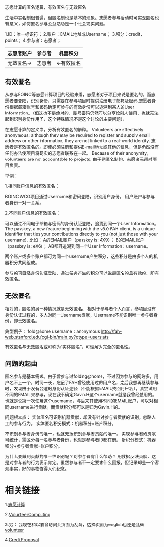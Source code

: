 志愿计算的匿名逻辑，有效匿名与无效匿名

生活中实名制很普遍，但匿名制也是基本的现象。志愿者参与活动时可实现匿名也有意义，如何匿名参与公益活动是一个社会现实问题。

1.ID：唯一标识符；
2.账户：EMAIL地址或Username；
3.积分：credit，points；
4.参与者：志愿者；


|志愿者账户|参与者|机器积分|
|---|---|---------|
|无效匿名->|志愿者|<-有效匿名|

有效匿名
------
从参与BOINC等志愿计算项目的经验来看，志愿者对于项目来说是匿名的。而志愿者要登陆，识别身份，只需要在参与项目时提供注册电子邮箱及密码,志愿者身份根据邮箱账号和密码确定可参与的有效身份可以追溯到某人的User Information。（但这也不是绝对的，账号密码仍然可以分享给别人使用，也就无法起到识别身份作用了，这个特殊情况不是这个讨论的主要问题）。

在志愿计算的定义中，分析有效匿名的解释。
Volunteers are effectively anonymous; although they may be required to register and supply email address or other information, they are not linked to a real-world identity.
志愿者是有效匿名的。即使必须注册和提供E-mail地址或其他的信息，但是仍然没有任何办法使项目将现实的志愿者联系在一起。
Because of their anonymity, volunteers are not accountable to projects.
由于是匿名制的，志愿者无须对项目负责。

举例：

1.相同账户信息的有效匿名：

BOINC WCG项目通过Username和密码登陆，识别用户身份。
用户账户与参与者身份一对一关系。

2.不同账户信息的有效匿名：

可以通过不同电子邮箱与密码的身份认证登陆，追溯到同一个User Information。
The passkey, a new feature beginning with the v6.0 FAH client, is a unique identifier that ties your contributions directly to you (not just those with your username). 
比如：
A的EMAIL账户（passkey is: 4X9）；
B的EMAIL账户（passkey is: eX6）；
AB都可追溯到同一个User Information：username。

两个账户或多个账户都可为同一个username产生积分，这些积分是由多个人的机器积分共同组成。

参与的项目经身份认证登陆，通过任务产生的积分可以说是匿名的且有效的，即有效匿名。

无效匿名
------
相对的，匿名的另一种情况就是无效匿名。
相对于参与者个人而言，参项目没有身份认证过程的，多人对同一Username贡献，Username不能识别唯一参与者身份，即无效匿名。

典型例子：
fold@home username：anonymous
http://fah-web.stanford.edu/cgi-bin/main.py?qtype=userstats

有效匿名与无效匿名或可称为“实体匿名”，可理解为完全的匿名性。

问题的起由
------
匿名参与是基本需求。由于曾参与过folding@home，不过因为参与的网站多，用户名不止一个，时间一长，忘记了FAH曾经使用过的用户名，之后我想再继续参与时，发现由于没有合适的身份认证途径（不能根据EMAIL找回用户名），我尝试用不同的EMAIL来参与，现在我不确定Gavin.H这个username就是我曾经使用的。
也就是说第一次使用这个username，与后来其使用不同的EMAIL账户，可以对相同username进行贡献。而贡献积分都可以是归为Gavin.H的。

问题根本点：
实体匿名可识别机器贡献，却没有针对参与者贡献的识别，忽略人工的参与行为。
实体匿名积分模式：机器积分=账户积分。

不识别参与者身份的唯一，也就无法识别参与者贡献的唯一。
实现参与者的贡献可统计，需区分每一名参与者身份，也就是参与者ID都在册。
新积分模式：机器积分+参与者贡献=账户积分。

为什么要做到贡献的唯一性识别呢？对参与者有什么帮助？
用数据反映贡献，这是对参与者的行为表示肯定。虽然参与者不一定要求什么回报，但记录却是一个客观事实，好的事物值得人们纪念。

相关链接
======
1.[志愿计算](http://www.equn.com/wiki/志愿计算)

2.[VolunteerComputing](http://boinc.berkeley.edu/trac/wiki/VolunteerComputing)

3.另：
我现在和以前曾访问此页面为乱码，选择页面为english也还是乱码
[volunteer](http://boinc.berkeley.edu/volunteer.php)

4.[CreditProposal](http://boinc.berkeley.edu/trac/wiki/CreditProposal)